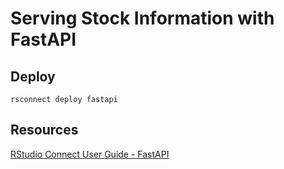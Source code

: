 # Serving Stock Information with FastAPI 

## Deploy

```
rsconnect deploy fastapi 
```

## Resources

[RStudio Connect User Guide - FastAPI](https://docs.rstudio.com/connect/user/fastapi/)